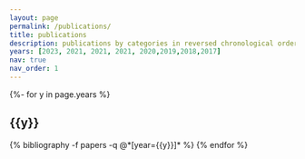 ```yaml
---
layout: page
permalink: /publications/
title: publications
description: publications by categories in reversed chronological order. generated by jekyll-scholar.
years: [2023, 2021, 2021, 2021, 2020,2019,2018,2017]
nav: true
nav_order: 1
---
```

<!-- _pages/publications.md -->
<div class="publications">

{%- for y in page.years %}
  <h2 class="year">{{y}}</h2>
  {% bibliography -f papers -q @*[year={{y}}]* %}
{% endfor %}

</div>
